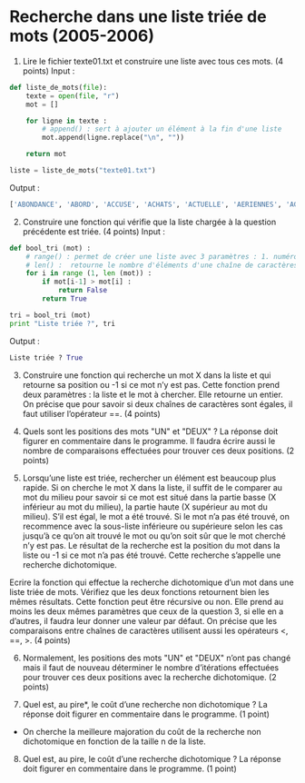# Recherche dans une liste triée de mots (2005-2006)

1) Lire le fichier texte01.txt et construire une liste avec tous ces mots. (4 points)
Input :
```python
def liste_de_mots(file):
    texte = open(file, "r")
    mot = []

    for ligne in texte :
        # append() : sert à ajouter un élément à la fin d'une liste
        mot.append(ligne.replace("\n", ""))

    return mot

liste = liste_de_mots("texte01.txt")
```
Output :
```python
['ABONDANCE', 'ABORD', 'ACCUSE', 'ACHATS', 'ACTUELLE', 'AERIENNES', 'AGRICULTURE', 'AILLEURS', 'AINSI', 'AJOUTE', 'AJUSTEMENT', 'ALLAIT', 'ALLOUE', 'AMERICAIN', 'AMERICAINE', 'AMERICAINS', 'AMOINDRIR', 'AN', 'ANALYSE', 'ANCIENNE', 'ANDREAS', 'ANGLO-SAXON', 'ANNEES', 'ANNONCANT', 'ANNONCE', 'ANORMALEMENT', 'ANS', 'ANTICIPATIONS', 'ANTICIPENT', 'ANXIETE', 'AOUT', 'APPELLENT', 'APPLIQUER', 'APPUYER', 'APRES', 'ARMES', 'ASSOCIATIONS', 'ASSUMER', 'ASSURANCE', 'ASSURANCE-MALADIE', 'ASSURANCE-SANTE', 'ATTENDAIENT', 'ATTENDENT', 'ATTENTES', 'AU', 'AUCUNE', 'AUGMENTATIONS', 'AUGMENTE', 'AUGMENTERA', 'AUPRES', 'AUQUEL', 'AURA', 'AURAIT', 'AUSSI', 'AUTEUR', 'AUTOMOBILES', 'AUTRE', 'AUTRES', 'AUX', 'AVAIENT', 'AVANT', 'AVANTAGE', 'AVANTAGES', 'AVEC', 'AVOIR', 'BAISSE', 'BANQUE', 'BANQUES', 'BANQUIERS', 'BAS', 'BATIS', 'BEAUCOUP', 'BEIGE', 'BIEN', 'BLOQUES', 'BON', 'BONDISSENT', 'BOOK', 'BOUGE', 'BRUXELLOIS', 'BUDGET', 'CAMPAGNE', 'CAPABLES', 'CAPACITE', 'CAPITAL', 'CAS', 'CATEGORIE', 'CE', 'CELA', 'CELLE', 'CELLE-CI', 'CELLES', 'CELUI-CI', 'CENTRALE', 'CENTRALES', 'CENTRAUX', 'CERTES', 'CES', 'CET', 'CETTE', 'CEUX', 'CEUX-CI', 'CHAMBRE', 'CHANGER', 'CHIFFRE', 'CHIMIE', 'CHOMAGE', 'CHOMEURS', 'CIRCULATION', 'CITOYENS', 'CLASSE', 'CLES', 'COMME', 'COMMERCE', 'COMMUNAUTE', 'COMPAGNIES', 'COMPARATIF', 'COMPENSER', 'COMPLEMENTAIRES', 'COMPOSANTS', 'COMPREND', 'COMPTE', 'CONCERNANT', 'CONCLUT', 'CONFIANCE', 'CONSERVATISME', 'CONSERVER', 'CONSOMMATEURS', 'CONTAGION', 'CONTENIR', 'CONTINENTAL', 'CONTINENTAUX', 'CONTINUER', 'CONTRARIE', 'CONTRE', 'CONTROLER', 'CONVAINCRE', 'COTISATIONS', 'COTISER', 'COUCHES', 'COURS', 'COUTS', 'COUVERTURE', 'CRAINTES', 'CREATEURS', 'CREATION', 'CREDIBILITE', 'CRISE', 'CROISSANCE', 'CROISSANTE', 'DANS', 'DE', 'DEBUT', 'DECIDER', 'DEFICIT', 'DEJA', 'DELE', 'DELITEMENT', 'DELPHI', 'DEMANDE', 'DEMANDER', 'DEPENS', 'DEPENSES', 'DEPUIS', 'DERAPAGE', 'DERNIERES', 'DERNIERS', 'DES', 'DEUX', 'DEVALUATIONS', 'DEVANT', 'DEVELOPPEMENT', 'DEVENU', 'DEVENUE', 'DEVIENT', 'DEVRAIENT', 'DEVRAIT', 'DIFFERENTS', 'DIFFICILE', 'DIRECTEMENT', 'DIRECTEUR', 'DIRECTEURS', 'DIRIGEE', 'DISTINGUE', 'DOCUMENTS', 'DOIVENT-ILS', 'DOLLARS', 'DOMAINE', 'DONC', 'DONNE', 'DONT', 'DU', 'DUMPING', 'DURABLE', 'DURER', 'DYNAMISME', 'ECHELLE', 'ECONOMIE', 'ECONOMIES', 'ECONOMIQUE', 'ECONOMISTES', 'ECROULER', 'EFFET', 'EFFICACE', 'EFFICACES', 'EFFORTS', 'ELEMENTS', 'ELEVE', 'ELEVEE', 'ELEVES', 'ELLE', 'ELLES', 'EMPECHER', 'EMPLOI', 'EMPRUNTS', 'EN', 'ENCADRES', 'ENERGIE', 'ENQUETE', 'ENSEMBLE', 'ENTRENT', 'ENTREPRISE', 'ENTREPRISES', 'ENVIRONNEMENT', 'EQUITABLE', 'EROSION', 'ESSAYER', 'EST', 'ESTIME', 'ESTIMENT', 'ET', 'ETAIENT', 'ETAT', 'ETATS', 'ETATS-UNIS', 'ETE', 'ETRE', 'ETUDE', 'EURO', 'EUROPE', 'EUROPEEN', 'EUROPEENS', 'EVENTAIL', 'EVITER', 'EVOLUTION', 'EXISTE', 'EXPERTS', 'EXPLIQUE', 'EXPLIQUENT', 'FABRICANTS', 'FABRIQUAIT', 'FACTEUR', 'FACTEURS', 'FAIBLE', 'FAIBLES', 'FAILLITE', 'FAIRE', 'FAIT', 'FALLOIR', 'FAMEUSE', 'FAUDRAIT', 'FAUT', 'FAUTE', 'FAVEUR', 'FAVORABLES', 'FED', 'FEDERAL', 'FEDERALE', 'FIABLES', 'FIERE', 'FIGURE', 'FILIALE', 'FIN', 'FINANCE', 'FINANCIERE', 'FINANCIERES', 'FINANCIERS', 'FINIR', 'FISCAL', 'FLEXIBILITE', 'FOIS', 'FORCE', 'FORTE', 'FORTES', 'FORTS', 'FRAIS', 'FRANCAISE', 'FUTURE', 'GARANTIES', 'GAUCHE', 'GEANT', 'GENERALISE', 'GENERE', 'GENERER', 'GENEREUSES', 'GLOBALEMENT', 'GRAND', 'GRANDE', 'GRANDS', 'GRAVE', 'GROS', 'GROSSE', 'GROUPES', 'HAUSSE', 'HAUT', 'HOEFERT', 'HORIZONS', 'IDEE', 'IL', 'ILS', 'IMPORTANTES', 'IMPORTATIONS', 'IMPRESSIONNANT', 'IMPRESSIONNANTE', 'IMPRUDENTS', 'INCONVENIENTS', 'INDEMNISATION', 'INDEMNITES', 'INDISPENSABLE', 'INDUSTRIELLES', 'INDUSTRIELS', 'INEFFICACE', 'INEFFICACES', 'INEQUITABLE', 'INFLATION', 'INFLEXIBILITE', 'INQUIETER', 'INSECURITE', 'INSTABLE', 'INSTITUT', 'INTENTIONS', 'INTERDICTION', 'INTERDIT', 'INTERET', 'INTERROGE-T-IL', 'INTERROGES', 'INVERSEE', 'INVESTISSEURS', 'JEU', 'JEUDI', 'JOUAIT', 'JOUE', 'LA', 'LAA', 'LANCANT', 'LANCEMENT', 'LAQUELLE', 'LARGE', 'LARGES', 'LE', 'LEGEREMENT', 'LENTS', 'LEQUEL', 'LES', 'LEUR', 'LIBERTE', 'LIBRE', 'LICENCIEMENT', 'LICENCIEMENTS', 'LIMITEE', 'LIMITER', 'LIMITES', 'LIQUIDITES', 'LOIN', 'LONG', 'LONGS', 'LORS', 'LOUIS', 'LUI', 'LUI-MEME', 'MAIS', 'MAJORITE', 'MARCHE', 'MARCHES', 'MARDI', 'MEDITERRANEEN', 'MEDITERRANEENS', 'MEMBRES', 'MEME', 'MERCREDI', 'METTE', 'MEURTRIERE', 'MIEUX', 'MILLIARD', 'MILLION', 'MILLIONS', 'MINIMUM', 'MODELE', 'MODELES', 'MOINS', 'MOIS', 'MONDIALES', 'MONDIALISATION', 'MONETAIRE', 'MONTRE', 'MONTRER', 'MOUVANT', 'MOUVEMENT', 'MOYENNE', 'MOYENS', 'NATIONAL', 'NE', 'NI', 'NIVEAU', 'NON', 'NORDIQUE', 'NOS', 'NOTE', 'NOUVEAU', 'OBLIGATAIRES', 'OBLIGATIONS', 'OBLIGER', 'OBTENIR', 'OCTOBRE', 'OFFRE', 'ON', 'ONT', 'OPERER', 'OPINION', 'OR', 'ORGANISME', 'OU', 'OUI', 'OUR', 'OUTRE', 'OUVRIER', 'PAIE', 'PAIEMENT', 'PAN', 'PAR', 'PARCE', 'PARTICULIER', 'PARTICULIERS', 'PARTS', 'PARVIENT', 'PAS', 'PAYS', 'PENSENT', 'PERCEVOIR', 'PERDRONT', 'PERMETTRA', 'PERSISTANTE', 'PERSPECTIVE', 'PERTE', 'PERTES', 'PETROLE', 'PEU', 'PEURS', 'PEUVENT', 'PLACE', 'PLAIDANT', 'PLAN', 'PLUS', 'PLUSIEURS', 'POLITIQUE', 'POPULATION', 'PORT', 'POSSIBILITE', 'POUR', 'POURSUIVIE', 'PRECEDES', 'PRECISEMENT', 'PRES', 'PRESERVATION', 'PRESQUE', 'PRESSION', 'PREVISIONNISTES', 'PREVISIONS', 'PREVOIR', 'PRIMO', 'PRIVE', 'PRIVEE', 'PRIVENT', 'PRIX', 'PROBLEME', 'PROCEDER', 'PROCHAIN', 'PROCHAINE', 'PROCHAINES', 'PROFESSEUR', 'PROFESSIONNELS', 'PROTECTION', 'PROTEGE', 'PROVIENT', 'PUBLIE', 'PUBLIER', 'PUBLIQUE', 'PUISQUE', 'QU', 'QUALIFIES', 'QUANT', 'QUATRE', 'QUE', 'QUESTION', 'QUI', 'QUOI', 'RADIO-TELEVISEE', 'RALENTIS', 'RAPIDEMENT', 'RAPPELE', 'RAPPELLE', 'RAPPORT', 'RECETTE', 'RECHERCHE', 'RECUEILLAIT', 'RECUL', 'REDUIRE', 'REFERENDUM', 'REFLECHIR', 'REFLETENT', 'REGARDER', 'REGIME', 'REGIONS', 'REJOINDRE', 'RELEVE', 'RELIQUES', 'RENDEMENTS', 'REPERCUTEE', 'REPETER', 'REPONDRE', 'REPONDU', 'REPONSES', 'REPRENDRE', 'RESERVE', 'RESPONSABLES', 'RESSERREMENT', 'RESSERRER', 'RESSORTISSANTS', 'RESTE', 'RESULTE', 'RESUME', 'RETRAITES', 'RETROUVE', 'RETROUVER', 'REUNION', 'REUSSITE', 'RISQUE', 'RISQUENT', 'SA', 'SAINT', 'SALAIRES', 'SALARIES', 'SANS', 'SAUF', 'SCRUTIN', 'SE', 'SECTEURS', 'SECUNDO', 'SELON', 'SEMAINE', 'SEMAINES', 'SEPTEMBRE', 'SERAIENT', 'SERVICES', 'SES', 'SEUL', 'SEULEMENT', 'SEULS', 'SI', 'SIDERURGIE', 'SIGNIFIE', 'SOCIAL', 'SOCIALE', 'SOCIALES', 'SOCIAUX', 'SOIENT', 'SOIR', 'SOLIDE', 'SON', 'SONGER', 'SONT', 'SOUFFRE', 'SOUS', 'SPIRALE', 'STABLE', 'SUBI', 'SUFFI', 'SUGGERENT', 'SUIVI', 'SUIVRA', 'SUR', 'SUREMENT', 'SUREVALUES', 'SURSAUT', 'SYNDICATS', 'SYSTEME', 'SYSTEMES', 'TAUX', 'TELLE', 'TEMPORAIRES', 'TEND', 'TENDANCE', 'TENTES', 'TERME', 'THEMATIQUE', 'THEORIE', 'TOMBERONT', 'TOT', 'TOUJOURS', 'TOUR', 'TOUS', 'TOUT', 'TOUTE', 'TOUTES', 'TRADITIONNELS', 'TRANSFERE', 'TRANSMETTE', 'TRAVAUX', 'TRES', 'TROP', 'TYPE', 'UN', 'UNE', 'UNIQUE', 'UNIVERSITE', 'VA', 'VENDREDI', 'VERSE', 'VERSEMENTS', 'VEUT', 'VICE-PRESIDENT', 'VIENNENT', 'VIENT', 'VINGT', 'VOIE', 'VOLONTE', 'VONT', 'VOTE', 'VOULAIENT', 'VOULOIR', 'VU']
```

2) Construire une fonction qui vérifie que la liste chargée à la question précédente est triée. (4 points)
Input :
```python
def bool_tri (mot) :
    # range() : permet de créer une liste avec 3 paramètres : 1. numéro de départ de la liste, 2. dernier nombre de la liste et 3.incrément entre chaque nombre généré (par défaut, 1)
    # len() :  retourne le nombre d'éléments d'une chaîne de caractères ou d'une liste.
    for i in range (1, len (mot)) :
        if mot[i-1] > mot[i] :
            return False
        return True

tri = bool_tri (mot)
print "Liste triée ?", tri
```
Output :
```python
Liste triée ? True
```

3) Construire une fonction qui recherche un mot X dans la liste et qui retourne sa position ou -1 si ce mot n’y est pas. Cette fonction prend deux paramètres : la liste et le mot à chercher. Elle
retourne un entier. On précise que pour savoir si deux chaînes de caractères sont égales, il faut utiliser l’opérateur ==. (4 points)

4) Quels sont les positions des mots "UN" et "DEUX" ? La réponse doit figurer en commentaire dans le programme. Il faudra écrire aussi le nombre de comparaisons effectuées pour trouver ces
deux positions. (2 points)

5) Lorsqu’une liste est triée, rechercher un élément est beaucoup plus rapide. Si on cherche le mot X dans la liste, il suffit de le comparer au mot du milieu pour savoir si ce mot est situé dans la partie
basse (X inférieur au mot du milieu), la partie haute (X supérieur au mot du milieu). S’il est égal, le mot a été trouvé. Si le mot n’a pas été trouvé, on recommence avec la sous-liste inférieure ou
supérieure selon les cas jusqu’à ce qu’on ait trouvé le mot ou qu’on soit sûr que le mot cherché n’y est pas.
Le résultat de la recherche est la position du mot dans la liste ou -1 si ce mot n’a pas été trouvé.
Cette recherche s’appelle une recherche dichotomique.

Ecrire la fonction qui effectue la recherche dichotomique d’un mot dans une liste triée de mots.
Vérifiez que les deux fonctions retournent bien les mêmes résultats. Cette fonction peut être récursive
ou non. Elle prend au moins les deux mêmes paramètres que ceux de la question 3, si elle en a
d’autres, il faudra leur donner une valeur par défaut. On précise que les comparaisons entre chaînes
de caractères utilisent aussi les opérateurs <, ==, >. (4 points)

6) Normalement, les positions des mots "UN" et "DEUX" n’ont pas changé mais il faut de nouveau
déterminer le nombre d’itérations effectuées pour trouver ces deux positions avec la recherche
dichotomique. (2 points)

7) Quel est, au pire*, le coût d’une recherche non dichotomique ? La réponse doit figurer en commentaire
dans le programme. (1 point) 
* On cherche la meilleure majoration du coût de la recherche non dichotomique en fonction de la taille n de la
liste.

8) Quel est, au pire, le coût d’une recherche dichotomique ? La réponse doit figurer en commentaire
dans le programme. (1 point)


